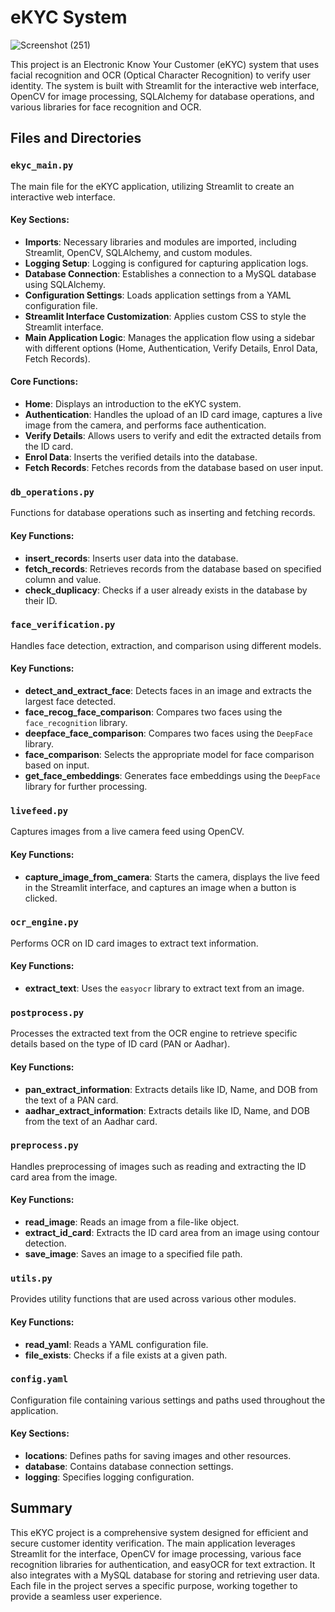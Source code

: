 # eKYC System

![Screenshot (251)](https://github.com/madhyala-bharadwaj/Multi-Modal-ID-Registration-and-Authentication-system-eKYC-/assets/142684967/8d083481-a0ab-4b6d-8391-ba3f8a65ced4)

This project is an Electronic Know Your Customer (eKYC) system that uses facial recognition and OCR (Optical Character Recognition) to verify user identity. The system is built with Streamlit for the interactive web interface, OpenCV for image processing, SQLAlchemy for database operations, and various libraries for face recognition and OCR.

## Files and Directories

### `ekyc_main.py`
The main file for the eKYC application, utilizing Streamlit to create an interactive web interface.

#### Key Sections:
- **Imports**: Necessary libraries and modules are imported, including Streamlit, OpenCV, SQLAlchemy, and custom modules.
- **Logging Setup**: Logging is configured for capturing application logs.
- **Database Connection**: Establishes a connection to a MySQL database using SQLAlchemy.
- **Configuration Settings**: Loads application settings from a YAML configuration file.
- **Streamlit Interface Customization**: Applies custom CSS to style the Streamlit interface.
- **Main Application Logic**: Manages the application flow using a sidebar with different options (Home, Authentication, Verify Details, Enrol Data, Fetch Records).

#### Core Functions:
- **Home**: Displays an introduction to the eKYC system.
- **Authentication**: Handles the upload of an ID card image, captures a live image from the camera, and performs face authentication.
- **Verify Details**: Allows users to verify and edit the extracted details from the ID card.
- **Enrol Data**: Inserts the verified details into the database.
- **Fetch Records**: Fetches records from the database based on user input.

### `db_operations.py`
Functions for database operations such as inserting and fetching records.

#### Key Functions:
- **insert_records**: Inserts user data into the database.
- **fetch_records**: Retrieves records from the database based on specified column and value.
- **check_duplicacy**: Checks if a user already exists in the database by their ID.

### `face_verification.py`
Handles face detection, extraction, and comparison using different models.

#### Key Functions:
- **detect_and_extract_face**: Detects faces in an image and extracts the largest face detected.
- **face_recog_face_comparison**: Compares two faces using the `face_recognition` library.
- **deepface_face_comparison**: Compares two faces using the `DeepFace` library.
- **face_comparison**: Selects the appropriate model for face comparison based on input.
- **get_face_embeddings**: Generates face embeddings using the `DeepFace` library for further processing.

### `livefeed.py`
Captures images from a live camera feed using OpenCV.

#### Key Functions:
- **capture_image_from_camera**: Starts the camera, displays the live feed in the Streamlit interface, and captures an image when a button is clicked.

### `ocr_engine.py`
Performs OCR on ID card images to extract text information.

#### Key Functions:
- **extract_text**: Uses the `easyocr` library to extract text from an image.

### `postprocess.py`
Processes the extracted text from the OCR engine to retrieve specific details based on the type of ID card (PAN or Aadhar).

#### Key Functions:
- **pan_extract_information**: Extracts details like ID, Name, and DOB from the text of a PAN card.
- **aadhar_extract_information**: Extracts details like ID, Name, and DOB from the text of an Aadhar card.

### `preprocess.py`
Handles preprocessing of images such as reading and extracting the ID card area from the image.

#### Key Functions:
- **read_image**: Reads an image from a file-like object.
- **extract_id_card**: Extracts the ID card area from an image using contour detection.
- **save_image**: Saves an image to a specified file path.

### `utils.py`
Provides utility functions that are used across various other modules.

#### Key Functions:
- **read_yaml**: Reads a YAML configuration file.
- **file_exists**: Checks if a file exists at a given path.

### `config.yaml`
Configuration file containing various settings and paths used throughout the application.

#### Key Sections:
- **locations**: Defines paths for saving images and other resources.
- **database**: Contains database connection settings.
- **logging**: Specifies logging configuration.

## Summary
This eKYC project is a comprehensive system designed for efficient and secure customer identity verification. The main application leverages Streamlit for the interface, OpenCV for image processing, various face recognition libraries for authentication, and easyOCR for text extraction. It also integrates with a MySQL database for storing and retrieving user data. Each file in the project serves a specific purpose, working together to provide a seamless user experience.
